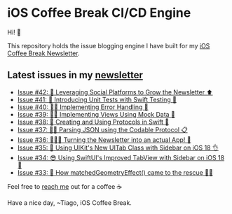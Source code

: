 # iOS Coffee Break CI/CD Engine

Hi! 👋

This repository holds the issue blogging engine I have built for my [iOS Coffee Break Newsletter](https://www.ioscoffeebreak.com).

## Latest issues in my [newsletter](https://www.ioscoffeebreak.com)
* [Issue #42: 👫 Leveraging Social Platforms to Grow the Newsletter ⬆️](https://www.ioscoffeebreak.com/issue/issue42)
* [Issue #41: 👋 Introducing Unit Tests with Swift Testing 🧪](https://www.ioscoffeebreak.com/issue/issue41)
* [Issue #40: 🧑‍🔧 Implementing Error Handling 🦺](https://www.ioscoffeebreak.com/issue/issue40)
* [Issue #39: 👨‍🎨 Implementing Views Using Mock Data 🚧](https://www.ioscoffeebreak.com/issue/issue39)
* [Issue #38: 🥞 Creating and Using Protocols in Swift 🐼](https://www.ioscoffeebreak.com/issue/issue38)
* [Issue #37: 🥷🏻 Parsing JSON using the Codable Protocol 📋](https://www.ioscoffeebreak.com/issue/issue37)
* [Issue #36: 👨🏼‍🍳 Turning the Newsletter into an actual App! 📱](https://www.ioscoffeebreak.com/issue/issue36)
* [Issue #35: 🥸 Using UIKit's New UITab Class with Sidebar on iOS 18 👌](https://www.ioscoffeebreak.com/issue/issue35)
* [Issue #34: 😎 Using SwiftUI's Improved TabView with Sidebar on iOS 18 🙌](https://www.ioscoffeebreak.com/issue/issue34)
* [Issue #33: 🔶 How matchedGeometryEffect() came to the rescue 🦸‍♂️](https://www.ioscoffeebreak.com/issue/issue33)

Feel free to [reach me](mailto:info.ioscoffeebreak@gmail.com) out for a coffee ☕

Have a nice day,
~Tiago, iOS Coffee Break.
